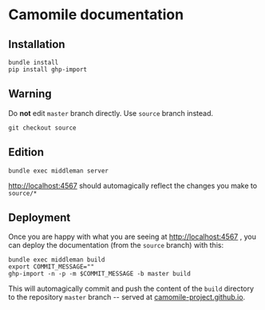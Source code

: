# Camomile documentation

## Installation

```shell
bundle install
pip install ghp-import
```

## Warning

Do **not** edit `master` branch directly. Use `source` branch instead.

```shell
git checkout source
```

## Edition

```
bundle exec middleman server
```

[http://localhost:4567](http://localhost:4567) should automagically reflect the changes you make to `source/*`

## Deployment

Once you are happy with what you are seeing at [http://localhost:4567](http://localhost:4567) , you can deploy the documentation (from the `source` branch) with this:

```shell
bundle exec middleman build
export COMMIT_MESSAGE=""
ghp-import -n -p -m $COMMIT_MESSAGE -b master build
```

This will automagically commit and push the content of the `build` directory to the repository `master` branch -- served at [camomile-project.github.io](camomile-project.github.io).
